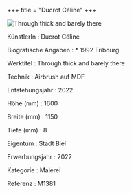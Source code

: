 +++
title = "Ducrot Céline"
+++

![Through thick and barely there](/images/m1381.jpg)


KünstlerIn
: Ducrot Céline

Biografische Angaben
: \* 1992 Fribourg

Werktitel
: Through thick and barely there

Technik
: Airbrush auf MDF

Entstehungsjahr
: 2022

Höhe (mm)
: 1600

Breite (mm)
: 1150

Tiefe (mm)
: 8

Eigentum
: Stadt Biel

Erwerbungsjahr
: 2022

Kategorie
: Malerei

Referenz
: M1381
